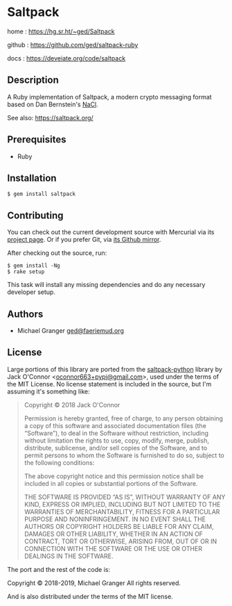 # Saltpack

home
: https://hg.sr.ht/~ged/Saltpack

github
: https://github.com/ged/saltpack-ruby

docs
: https://deveiate.org/code/saltpack


## Description

A Ruby implementation of Saltpack, a modern crypto messaging format based on Dan Bernstein's [NaCl][].

See also: <https://saltpack.org/>


## Prerequisites

* Ruby


## Installation

    $ gem install saltpack


## Contributing

You can check out the current development source with Mercurial via its
[project page][saltpack-ruby]. Or if you prefer Git, via 
[its Github mirror][github-mirror].

After checking out the source, run:

    $ gem install -Ng
    $ rake setup

This task will install any missing dependencies and do any necessary developer
setup.


## Authors

- Michael Granger <ged@faeriemud.org>


## License

Large portions of this library are ported from the [saltpack-python][] library by
Jack O'Connor &lt;oconnor663+pypi@gmail.com&gt;, used under the terms of the MIT
License. No license statement is included in the source, but I'm assuming it's
something like:

> Copyright © 2018 Jack O'Connor
>
> Permission is hereby granted, free of charge, to any person obtaining
> a copy of this software and associated documentation files (the
> “Software”), to deal in the Software without restriction, including
> without limitation the rights to use, copy, modify, merge, publish,
> distribute, sublicense, and/or sell copies of the Software, and to
> permit persons to whom the Software is furnished to do so, subject to
> the following conditions:
>
> The above copyright notice and this permission notice shall be
> included in all copies or substantial portions of the Software.
>
> THE SOFTWARE IS PROVIDED “AS IS”, WITHOUT WARRANTY OF ANY
> KIND, EXPRESS OR IMPLIED, INCLUDING BUT NOT LIMITED TO THE
> WARRANTIES OF MERCHANTABILITY, FITNESS FOR A PARTICULAR PURPOSE AND
> NONINFRINGEMENT. IN NO EVENT SHALL THE AUTHORS OR COPYRIGHT HOLDERS BE
> LIABLE FOR ANY CLAIM, DAMAGES OR OTHER LIABILITY, WHETHER IN AN ACTION
> OF CONTRACT, TORT OR OTHERWISE, ARISING FROM, OUT OF OR IN CONNECTION
> WITH THE SOFTWARE OR THE USE OR OTHER DEALINGS IN THE SOFTWARE.

The port and the rest of the code is:

Copyright © 2018-2019, Michael Granger
All rights reserved.

And is also distributed under the terms of the MIT license.


[NaCl]: https://nacl.cr.yp.to/
[saltpack-ruby]: https://hg.sr.ht/~ged/Saltpack
[github-mirror]: https://github.com/ged/saltpack-ruby
[saltpack-python]: https://github.com/keybase/saltpack-python
